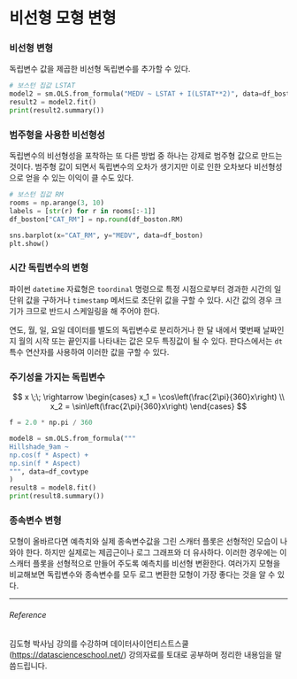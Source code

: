 <script> MathJax.Hub.Queue(["Typeset",MathJax.Hub]); </script>

# 비선형 모형 변형

### 비선형 변형

독립변수 값을 제곱한 비선형 독립변수를 추가할 수 있다.

~~~python
# 보스턴 집값 LSTAT
model2 = sm.OLS.from_formula("MEDV ~ LSTAT + I(LSTAT**2)", data=df_boston)
result2 = model2.fit()
print(result2.summary())
~~~

### 범주형을 사용한 비선형성

독립변수의 비선형성을 포착하는 또 다른 방법 중 하나는 강제로 범주형 값으로 만드는 것이다. 범주형 값이 되면서 독립변수의 오차가 생기지만 이로 인한 오차보다 비선형성으로 얻을 수 있는 이익이 클 수도 있다.

~~~python
# 보스턴 집값 RM
rooms = np.arange(3, 10)
labels = [str(r) for r in rooms[:-1]]
df_boston["CAT_RM"] = np.round(df_boston.RM)

sns.barplot(x="CAT_RM", y="MEDV", data=df_boston)
plt.show()
~~~

### 시간 독립변수의 변형

파이썬 `datetime` 자료형은 `toordinal` 명령으로 특정 시점으로부터 경과한 시간의 일단위 값을 구하거나 `timestamp` 메서드로 초단위 값을 구할 수 있다. 시간 값의 경우 크기가 크므로 반드시 스케일링을 해 주어야 한다.

연도, 월, 일, 요일 데이터를 별도의 독립변수로 분리하거나 한 달 내에서 몇번째 날짜인지 월의 시작 또는 끝인지를 나타내는 값은 모두 특징값이 될 수 있다. 판다스에서는 `dt` 특수 연산자를 사용하여 이러한 값을 구할 수 있다.

### 주기성을 가지는 독립변수

$$
x \;\; \rightarrow
\begin{cases}
x_1 = \cos\left(\frac{2\pi}{360}x\right) \\
x_2 = \sin\left(\frac{2\pi}{360}x\right) 
\end{cases}
$$

~~~python
f = 2.0 * np.pi / 360

model8 = sm.OLS.from_formula("""
Hillshade_9am ~ 
np.cos(f * Aspect) +
np.sin(f * Aspect)
""", data=df_covtype
)
result8 = model8.fit()
print(result8.summary())
~~~

### 종속변수 변형

모형이 올바르다면 예측치와 실제 종속변수값을 그린 스캐터 플롯은 선형적인 모습이 나와야 한다. 하지만 실제로는 제곱근이나 로그 그래프와 더 유사하다. 이러한 경우에는 이 스캐터 플롯을 선형적으로 만들어 주도록 예측치를 비선형 변환한다. 여러가지 모형을 비교해보면 독립변수와 종속변수를 모두 로그 변환한 모형이 가장 좋다는 것을 알 수 있다.


________________________________
###### Reference
김도형 박사님 강의를 수강하며 데이터사이언티스트스쿨(https://datascienceschool.net/) 강의자료를 토대로 공부하며 정리한 내용임을 말씀드립니다. 